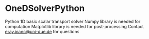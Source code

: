 # OneDSolverPython
Python 1D basic scalar transport solver 
Numpy library is needed for computation
Matplotlib library is needed for post-processing
Contact eray.inanc@uni-due.de for questions
